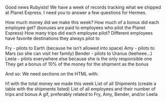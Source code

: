 Good news Rubyists!
We have a week of records tracking what we shipped at Planet Express. I need you to answer a few questions for Hermes.

How much money did we make this week?
How much of a bonus did each employee get? (bonuses are paid to employees who pilot the Planet Express)
How many trips did each employee pilot?
Different employees have favorite destinations they always pilot to

Fry - pilots to Earth (because he isn’t allowed into space)
Amy - pilots to Mars (so she can visit her family)
Bender - pilots to Uranus (teeheee…)
Leela - pilots everywhere else because she is the only responsible one
They get a bonus of 10% of the money for the shipment as the bonus

And so: We need sections on the HTML with:

h1 with the total money we made this week
List of all Shipments (create a table with the shipments listed)
List of all employees and their number of trips and bonus
A gif, preferably related to Fry, Amy, Bender, and/or Leela
